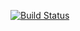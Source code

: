 [![Build Status](https://app.travis-ci.com/jodies383/greetings-webapp.svg?branch=master)](https://app.travis-ci.com/jodies383/greetings-webapp)

